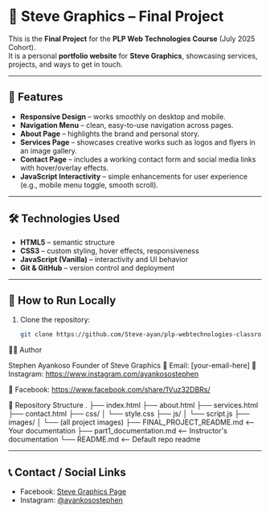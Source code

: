 # 🎨 Steve Graphics – Final Project

This is the **Final Project** for the **PLP Web Technologies Course** (July 2025 Cohort).  
It is a personal **portfolio website** for **Steve Graphics**, showcasing services, projects, and ways to get in touch.

---

## 📌 Features
- **Responsive Design** – works smoothly on desktop and mobile.
- **Navigation Menu** – clean, easy-to-use navigation across pages.
- **About Page** – highlights the brand and personal story.
- **Services Page** – showcases creative works such as logos and flyers in an image gallery.
- **Contact Page** – includes a working contact form and social media links with hover/overlay effects.
- **JavaScript Interactivity** – simple enhancements for user experience (e.g., mobile menu toggle, smooth scroll).

---

## 🛠️ Technologies Used
- **HTML5** – semantic structure  
- **CSS3** – custom styling, hover effects, responsiveness  
- **JavaScript (Vanilla)** – interactivity and UI behavior  
- **Git & GitHub** – version control and deployment  

---

## 🚀 How to Run Locally
1. Clone the repository:
   ```bash
   git clone https://github.com/Steve-ayan/plp-webtechnologies-classroom-july2025-july-2025-final-project-and-deployment-Final-Project-and-Depl.git

👨‍🎨 Author

Stephen Ayankoso
Founder of Steve Graphics
📧 Email: [your-email-here]
📸 Instagram: https://www.instagram.com/ayankosostephen

📘 Facebook: https://www.facebook.com/share/1Vuz32DBRs/

📂 Repository Structure
.
├── index.html
├── about.html
├── services.html
├── contact.html
├── css/
│   └── style.css
├── js/
│   └── script.js
├── images/
│   └── (all project images)
├── FINAL_PROJECT_README.md   <-- Your documentation
├── part1_documentation.md    <-- Instructor's documentation
└── README.md                 <-- Default repo readme



---

## 📞 Contact / Social Links  
- Facebook: [Steve Graphics Page](https://www.facebook.com/share/1Vuz32DBRs/)  
- Instagram: [@ayankosostephen](https://www.instagram.com/ayankosostephen)
